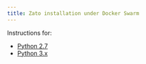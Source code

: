 ```yaml
---
title: Zato installation under Docker Swarm
---
```


Instructions for:

-   [Python 2.7 ](./py27/swarm)
-   [Python 3.x ](./py3/swarm)
